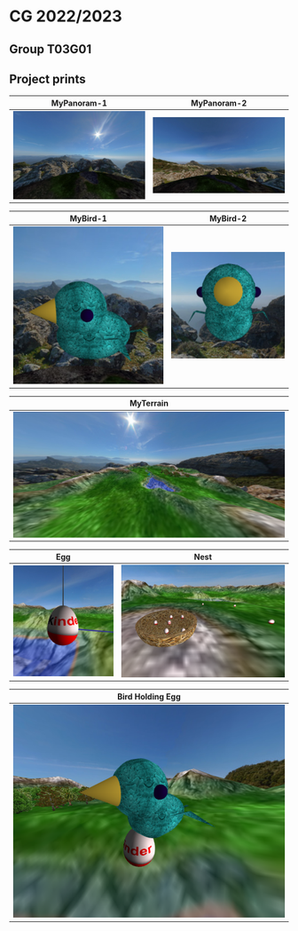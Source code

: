 # CG 2022/2023

## Group T03G01

## Project prints

| **MyPanoram-1**| **MyPanoram-2** |
| :-------------:| :-------------: |
| ![MyPanoram-1](screenshots/project-t03g01-2a.png) |![MyPanoram-2](screenshots/project-t03g01-2b.png) |

| **MyBird-1**| **MyBird-2** |
| :----------:| :----------: |
| ![MyPanoram-1](screenshots/project-t03g01-3a.png) |![MyPanoram-2](screenshots/project-t03g01-3b.png) |


| **MyTerrain**|
| :-----------:|
| ![Terrain](screenshots/project-t03g01-4.png) |


| **Egg** | **Nest** |
| :-----: | :--------:|
| ![Egg](screenshots/project-t03g01-5a.png) | ![Nest](screenshots/project-t03g01-5b.png) |

| **Bird Holding Egg** |
| :------------------: |
| ![Bomber](screenshots/project-t03g01-5c.png)

